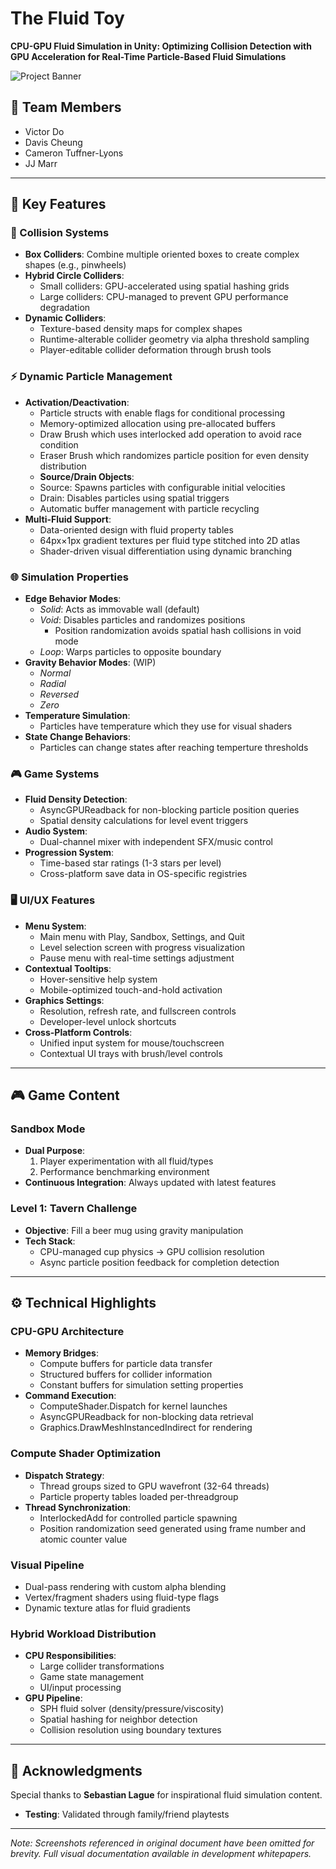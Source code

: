 # The Fluid Toy
**CPU-GPU Fluid Simulation in Unity: Optimizing Collision Detection with GPU Acceleration for Real-Time Particle-Based Fluid Simulations**  

![Project Banner](https://github.com/user-attachments/assets/516de58e-c79b-4065-b4ed-0b03a61b7f06)  

## 👥 Team Members
- Victor Do  
- Davis Cheung  
- Cameron Tuffner-Lyons  
- JJ Marr  

---

## 🚀 Key Features  

### 🧊 Collision Systems  
- **Box Colliders**: Combine multiple oriented boxes to create complex shapes (e.g., pinwheels)  
- **Hybrid Circle Colliders**:  
  - Small colliders: GPU-accelerated using spatial hashing grids  
  - Large colliders: CPU-managed to prevent GPU performance degradation  
- **Dynamic Colliders**:  
  - Texture-based density maps for complex shapes  
  - Runtime-alterable collider geometry via alpha threshold sampling  
  - Player-editable collider deformation through brush tools  

### ⚡ Dynamic Particle Management  
- **Activation/Deactivation**:  
  - Particle structs with enable flags for conditional processing  
  - Memory-optimized allocation using pre-allocated buffers
  - Draw Brush which uses interlocked add operation to avoid race condition
  - Eraser Brush which randomizes particle position for even density distribution
  - **Source/Drain Objects**:  
  - Source: Spawns particles with configurable initial velocities  
  - Drain: Disables particles using spatial triggers  
  - Automatic buffer management with particle recycling
- **Multi-Fluid Support**:  
  - Data-oriented design with fluid property tables  
  - 64px×1px gradient textures per fluid type stitched into 2D atlas  
  - Shader-driven visual differentiation using dynamic branching  

### 🌐 Simulation Properties  
- **Edge Behavior Modes**:  
  - *Solid*: Acts as immovable wall (default)  
  - *Void*: Disables particles and randomizes positions
    - Position randomization avoids spatial hash collisions in void mode  
  - *Loop*: Warps particles to opposite boundary  
- **Gravity Behavior Modes**: (WIP)
  - *Normal*
  - *Radial*
  - *Reversed*
  - *Zero*
- **Temperature Simulation**:
  - Particles have temperature which they use for visual shaders
- **State Change Behaviors**:
  - Particles can change states after reaching temperture thresholds
    
### 🎮 Game Systems  
- **Fluid Density Detection**:  
  - AsyncGPUReadback for non-blocking particle position queries  
  - Spatial density calculations for level event triggers  
- **Audio System**:  
  - Dual-channel mixer with independent SFX/music control  
- **Progression System**:  
  - Time-based star ratings (1-3 stars per level)  
  - Cross-platform save data in OS-specific registries  

### 🖥️ UI/UX Features  
- **Menu System**:  
  - Main menu with Play, Sandbox, Settings, and Quit  
  - Level selection screen with progress visualization  
  - Pause menu with real-time settings adjustment  
- **Contextual Tooltips**:  
  - Hover-sensitive help system  
  - Mobile-optimized touch-and-hold activation  
- **Graphics Settings**:  
  - Resolution, refresh rate, and fullscreen controls  
  - Developer-level unlock shortcuts  
- **Cross-Platform Controls**:  
  - Unified input system for mouse/touchscreen  
  - Contextual UI trays with brush/level controls  

---

## 🎮 Game Content  

### Sandbox Mode  
- **Dual Purpose**:  
  1. Player experimentation with all fluid/types  
  2. Performance benchmarking environment  
- **Continuous Integration**: Always updated with latest features
  
### Level 1: Tavern Challenge  
- **Objective**: Fill a beer mug using gravity manipulation  
- **Tech Stack**:  
  - CPU-managed cup physics → GPU collision resolution  
  - Async particle position feedback for completion detection  

---

## ⚙️ Technical Highlights  

### CPU-GPU Architecture  
- **Memory Bridges**:  
  - Compute buffers for particle data transfer  
  - Structured buffers for collider information  
  - Constant buffers for simulation setting properties  
- **Command Execution**:  
  - ComputeShader.Dispatch for kernel launches  
  - AsyncGPUReadback for non-blocking data retrieval  
  - Graphics.DrawMeshInstancedIndirect for rendering  

### Compute Shader Optimization  
- **Dispatch Strategy**:  
  - Thread groups sized to GPU wavefront (32-64 threads)  
  - Particle property tables loaded per-threadgroup  
- **Thread Synchronization**:  
  - InterlockedAdd for controlled particle spawning  
  - Position randomization seed generated using frame number and atomic counter value  
    
### Visual Pipeline  
- Dual-pass rendering with custom alpha blending  
- Vertex/fragment shaders using fluid-type flags  
- Dynamic texture atlas for fluid gradients  

### Hybrid Workload Distribution  
- **CPU Responsibilities**:  
  - Large collider transformations  
  - Game state management  
  - UI/input processing  
- **GPU Pipeline**:  
  - SPH fluid solver (density/pressure/viscosity)  
  - Spatial hashing for neighbor detection  
  - Collision resolution using boundary textures  

---

## 🙏 Acknowledgments  
Special thanks to **Sebastian Lague** for inspirational fluid simulation content.
- **Testing**: Validated through family/friend playtests  
---

*Note: Screenshots referenced in original document have been omitted for brevity. Full visual documentation available in development whitepapers.*

